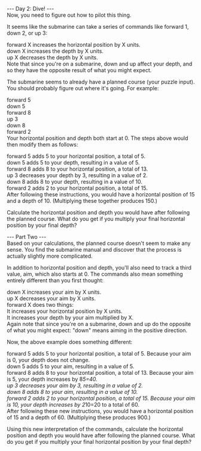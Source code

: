 --- Day 2: Dive! ---<br>
Now, you need to figure out how to pilot this thing.

It seems like the submarine can take a series of commands like forward 1, down 2, or up 3:

forward X increases the horizontal position by X units.<br>
down X increases the depth by X units.<br>
up X decreases the depth by X units.<br>
Note that since you're on a submarine, down and up affect your depth, and so they have the opposite result of what you might expect.

The submarine seems to already have a planned course (your puzzle input). You should probably figure out where it's going. For example:

forward 5<br>
down 5<br>
forward 8<br>
up 3<br>
down 8<br>
forward 2<br>
Your horizontal position and depth both start at 0. The steps above would then modify them as follows:

forward 5 adds 5 to your horizontal position, a total of 5.<br>
down 5 adds 5 to your depth, resulting in a value of 5.<br>
forward 8 adds 8 to your horizontal position, a total of 13.<br>
up 3 decreases your depth by 3, resulting in a value of 2.<br>
down 8 adds 8 to your depth, resulting in a value of 10.<br>
forward 2 adds 2 to your horizontal position, a total of 15.<br>
After following these instructions, you would have a horizontal position of 15 and a depth of 10. (Multiplying these together produces 150.)

Calculate the horizontal position and depth you would have after following the planned course. What do you get if you multiply your final horizontal position by your final depth?

--- Part Two ---<br>
Based on your calculations, the planned course doesn't seem to make any sense. You find the submarine manual and discover that the process is actually slightly more complicated.

In addition to horizontal position and depth, you'll also need to track a third value, aim, which also starts at 0. The commands also mean something entirely different than you first thought:

down X increases your aim by X units.<br>
up X decreases your aim by X units.<br>
forward X does two things:<br>
It increases your horizontal position by X units.<br>
It increases your depth by your aim multiplied by X.<br>
Again note that since you're on a submarine, down and up do the opposite of what you might expect: "down" means aiming in the positive direction.

Now, the above example does something different:

forward 5 adds 5 to your horizontal position, a total of 5. Because your aim is 0, your depth does not change.<br>
down 5 adds 5 to your aim, resulting in a value of 5.<br>
forward 8 adds 8 to your horizontal position, a total of 13. Because your aim is 5, your depth increases by 8*5=40.<br>
up 3 decreases your aim by 3, resulting in a value of 2.<br>
down 8 adds 8 to your aim, resulting in a value of 10.<br>
forward 2 adds 2 to your horizontal position, a total of 15. Because your aim is 10, your depth increases by 2*10=20 to a total of 60.<br>
After following these new instructions, you would have a horizontal position of 15 and a depth of 60. (Multiplying these produces 900.)

Using this new interpretation of the commands, calculate the horizontal position and depth you would have after following the planned course. What do you get if you multiply your final horizontal position by your final depth?